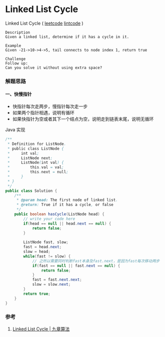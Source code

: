 # Linked List Cycle

Linked List Cycle ( [leetcode]() [lintcode](http://www.lintcode.com/en/problem/linked-list-cycle/) )

```
Description
Given a linked list, determine if it has a cycle in it.

Example
Given -21->10->4->5, tail connects to node index 1, return true

Challenge 
Follow up:
Can you solve it without using extra space?
```



### 解题思路

#### 一、快慢指针

- 快指针每次走两步，慢指针每次走一步
- 如果两个指针相遇，说明有循环
- 如果快指针为空或者其下一个结点为空，说明走到链表末尾，说明无循环



Java 实现

```java
/**
 * Definition for ListNode.
 * public class ListNode {
 *     int val;
 *     ListNode next;
 *     ListNode(int val) {
 *         this.val = val;
 *         this.next = null;
 *     }
 * }
 */ 
public class Solution {
    /**
     * @param head: The first node of linked list.
     * @return: True if it has a cycle, or false
     */
    public boolean hasCycle(ListNode head) {  
        // write your code here
        if(head == null || head.next == null) {
            return false;
        }
        
        ListNode fast, slow;
        fast = head.next;
        slow = head;
        while(fast != slow) {
            // 之所以需要同时判断fast本身及fast.next，是因为fast每次移动两步
            if(fast == null || fast.next == null) {
                return false;
            }
            fast = fast.next.next;
            slow = slow.next;
        }
        return true;
    }
}

```





### 参考

1. [Linked List Cycle | 九章算法](http://www.jiuzhang.com/solutions/linked-list-cycle/)